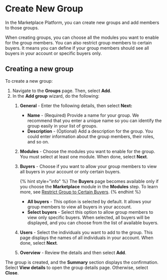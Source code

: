 # Create New Group

In the Marketplace Platform, you can create new groups and add members to those groups.

When creating groups, you can choose all the modules you want to enable for the group members. You can also restrict group members to certain buyers. It means you can define if your group members should see all buyers in your account or specific buyers only.&#x20;

## Creating a new group

To create a new group:

1. Navigate to the **Groups** page. Then, select **Add**.
2. In the **Add group** wizard, do the following:
   1. **General** - Enter the following details, then select **Next:**
      * **Name** - (Required) Provide a name for your group. We recommend that you enter a unique name so you can identify the group easily in your list of groups.
      * **Description** - (Optional) Add a description for the group. You could enter information about the group members, their roles, and so on. &#x20;
   2. **Modules** - Choose the modules you want to enable for the group. You must select at least one module. When done, select **Next**.&#x20;
   3.  **Buyers** - Choose if you want to allow your group members to view all buyers in your account or only certain buyers.&#x20;

       {% hint style="info" %}
       The **Buyers** page becomes available only if you choose the **Marketplace** module in the **Modules** step. To learn more, see [Restrict Group to Certain Buyers](restrict-group-to-certain-buyers.md).
       {% endhint %}

       * **All buyers** - This option is selected by default. It allows your group members to view all buyers in your account.
       * **Select buyers** - Select this option to allow group members to view only specific buyers. When selected, all buyers will be displayed, and you can choose from the list of available buyers.&#x20;
   4. **Users** - Select the individuals you want to add to the group. This page displays the names of all individuals in your account. When done, select **Next**.&#x20;
   5. **Overview** - Review the details and then select **Add**.

The group is created, and the **Summary** section displays the confirmation. Select **View details** to open the group details page. Otherwise, select **Close**.
